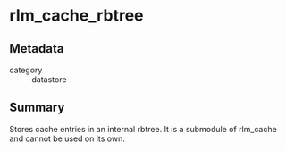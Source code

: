 # rlm_cache_rbtree
## Metadata
<dl>
  <dt>category</dt><dd>datastore</dd>
</dl>

## Summary
Stores cache entries in an internal rbtree. It is a submodule of rlm_cache and cannot be used on its own.
